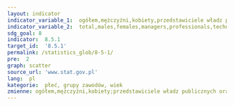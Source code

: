 ```yaml
---
layout: indicator
indicator_variable_1:  ogółem,mężczyźni,kobiety,przedstawiciele władz publicznych oraz wyżsi urzędnicy i kierownicy,specjaliści,technicy i inny średni personel,pracownicy biurowi,pracownicy usług i sprzedawcy,rolnicy oraz ogrodnicy także leśnicy i rybacy,robotnicy przemysłowi i rzemieślnicy,operatorzy i monterzy maszyn i urządzeń,pracownicy przy pracach prostych,do 24 lat,25-34 lata,35-44 lata,45-54 lata,55-59 lata,60-64 lata,65 lat i więcej
indicator_variable_2:  total,males,females,managers,professionals,technicians and associate professionals,Clerical support workers,service and sales workers,skilled agricultural and forestry and fishery workers,craft and related trades workers,plant and machine operators and assemblers,elementary occupations,up to 24 years,25-34 years,35-44 years,45-54 years,55-59 years,60-64 years,65 years and more
sdg_goal: 8
indicator:  8.5.1
target_id:  '8.5.1'
permalink: /statistics_glob/8-5-1/
pre:  2
graph: scatter
source_url: 'www.stat.gov.pl'
lang:  pl
kategorie:  płeć, grupy zawodów, wiek
zmienne: ogółem,mężczyźni,kobiety;przedstawiciele władz publicznych oraz wyżsi urzędnicy i kierownicy,specjaliści,technicy i inny średni personel,pracownicy biurowi,pracownicy usług i sprzedawcy,rolnicy oraz ogrodnicy także leśnicy i rybacy,robotnicy przemysłowi i rzemieślnicy,operatorzy i monterzy maszyn i urządzeń,pracownicy przy pracach prostych;do 24 lat,25-34 lata,35-44 lata,45-54 lata,55-59 lata,60-64 lata,65 lat i więcej
---
```

